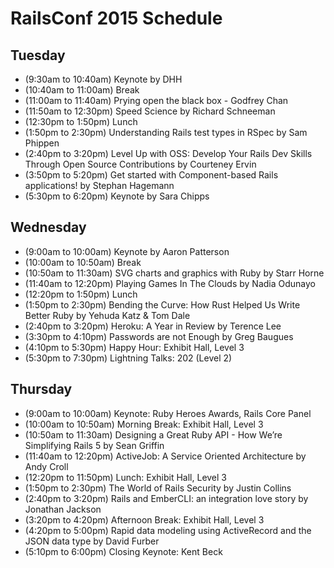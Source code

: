 # RailsConf 2015 Schedule

## Tuesday
* (9:30am to 10:40am) Keynote by DHH
* (10:40am to 11:00am) Break
* (11:00am to 11:40am) Prying open the black box - Godfrey Chan
* (11:50am to 12:30pm) Speed Science by Richard Schneeman
* (12:30pm to 1:50pm) Lunch
* (1:50pm to 2:30pm) Understanding Rails test types in RSpec by Sam Phippen
* (2:40pm to 3:20pm) Level Up with OSS: Develop Your Rails Dev Skills Through Open Source Contributions by Courteney Ervin
* (3:50pm to 5:20pm) Get started with Component-based Rails applications! by Stephan Hagemann
* (5:30pm to 6:20pm) Keynote by Sara Chipps

## Wednesday
* (9:00am to 10:00am) Keynote by Aaron Patterson
* (10:00am to 10:50am) Break
* (10:50am to 11:30am) SVG charts and graphics with Ruby by Starr Horne
* (11:40am to 12:20pm) Playing Games In The Clouds by Nadia Odunayo
* (12:20pm to 1:50pm) Lunch
* (1:50pm to 2:30pm) Bending the Curve: How Rust Helped Us Write Better Ruby by Yehuda Katz & Tom Dale
* (2:40pm to 3:20pm) Heroku: A Year in Review by Terence Lee
* (3:30pm to 4:10pm) Passwords are not Enough by Greg Baugues
* (4:10pm to 5:30pm) Happy Hour: Exhibit Hall, Level 3
* (5:30pm to 7:30pm) Lightning Talks: 202 (Level 2)

## Thursday 
* (9:00am to 10:00am) Keynote: Ruby Heroes Awards, Rails Core Panel
* (10:00am to 10:50am) Morning Break: Exhibit Hall, Level 3
* (10:50am to 11:30am) Designing a Great Ruby API - How We’re Simplifying Rails 5 by Sean Griffin
* (11:40am to 12:20pm) ActiveJob: A Service Oriented Architecture by Andy Croll
* (12:20pm to 11:50pm) Lunch: Exhibit Hall, Level 3
* (1:50pm to 2:30pm) The World of Rails Security by Justin Collins
* (2:40pm to 3:20pm) Rails and EmberCLI: an integration love story by Jonathan Jackson
* (3:20pm to 4:20pm) Afternoon Break: Exhibit Hall, Level 3
* (4:20pm to 5:00pm) Rapid data modeling using ActiveRecord and the JSON data type by David Furber
* (5:10pm to 6:00pm) Closing Keynote: Kent Beck



